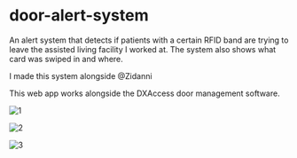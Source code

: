# door-alert-system
An alert system that detects if patients with a certain RFID band are trying to leave the assisted living facility I worked at.
The system also shows what card was swiped in and where.

I made this system alongside @Zidanni

This web app works alongside the DXAccess door management software.

![1](https://github.com/nodiuus/door-alert-system/assets/85966719/5591c865-e4cd-42f7-aa07-f3f515348953)

![2](https://github.com/nodiuus/door-alert-system/assets/85966719/522d4290-d55c-4eea-8269-fe33a86eb598)

![3](https://github.com/nodiuus/door-alert-system/assets/85966719/ea54f572-af69-49fb-80bc-2aa341707fd1)
